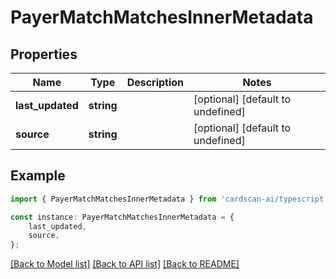 # PayerMatchMatchesInnerMetadata


## Properties

Name | Type | Description | Notes
------------ | ------------- | ------------- | -------------
**last_updated** | **string** |  | [optional] [default to undefined]
**source** | **string** |  | [optional] [default to undefined]

## Example

```typescript
import { PayerMatchMatchesInnerMetadata } from 'cardscan-ai/typescript';

const instance: PayerMatchMatchesInnerMetadata = {
    last_updated,
    source,
};
```

[[Back to Model list]](../README.md#documentation-for-models) [[Back to API list]](../README.md#documentation-for-api-endpoints) [[Back to README]](../README.md)
